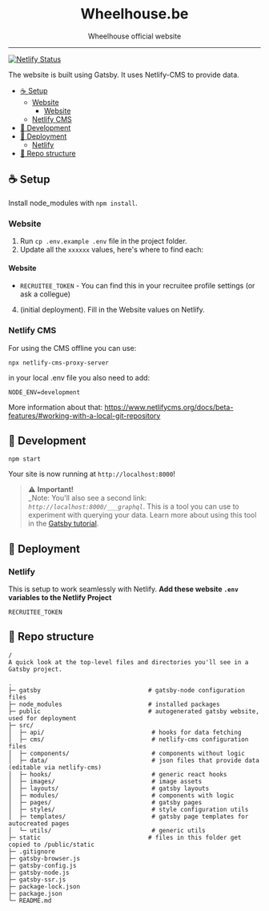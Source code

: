 <div align="center">
<h1>Wheelhouse.be</h1>

<p>Wheelhouse official website</p>
</div>

---

<!-- prettier-ignore-start -->
[![Netlify Status][netlify-badge]][netlify]
<!-- prettier-ignore-end -->

The website is built using Gatsby. It uses Netlify-CMS to provide data.

<!-- START doctoc generated TOC please keep comment here to allow auto update -->
<!-- DON'T EDIT THIS SECTION, INSTEAD RE-RUN doctoc TO UPDATE -->

- [☕ Setup](#-setup)
  - [Website](#website)
    - [Website](#website-1)
  - [Netlify CMS](#netlify-cms)
- [🧰 Development](#-development)
- [🚀 Deployment](#-deployment)
  - [Netlify](#netlify)
- [📑 Repo structure](#-repo-structure)

<!-- END doctoc generated TOC please keep comment here to allow auto update -->

## ☕ Setup

Install node_modules with `npm install`.

### Website

1. Run `cp .env.example .env` file in the project folder.
2. Update all the `xxxxxx` values, here's where to find each:
  #### Website
  - `RECRUITEE_TOKEN` - You can find this in your recruitee profile settings (or ask a collegue)

4. (initial deployment). Fill in the Website values on Netlify.

### Netlify CMS
For using the CMS offline you can use:

```shell
npx netlify-cms-proxy-server
```

in your local .env file you also need to add:

```
NODE_ENV=development
```

More information about that: https://www.netlifycms.org/docs/beta-features/#working-with-a-local-git-repository

## 🧰 Development

```shell
npm start
```

Your site is now running at `http://localhost:8000`!

> ⚠️ **Important!** <br />_Note: You'll also see a second link: _`http://localhost:8000/___graphql`_. This is a tool you can use to experiment with querying your data. Learn more about using this tool in the [Gatsby tutorial](https://www.gatsbyjs.org/tutorial/part-five/#introducing-graphiql).

## 🚀 Deployment

### Netlify
This is setup to work seamlessly with Netlify. **Add these website `.env` variables to the Netlify Project**

`RECRUITEE_TOKEN`

## 📑 Repo structure

```
/
A quick look at the top-level files and directories you'll see in a Gatsby project.

.
├─ gatsby                              # gatsby-node configuration files
├─ node_modules                        # installed packages
├─ public                              # autogenerated gatsby website, used for deployment
├─ src/
│  ├─ api/                              # hooks for data fetching
│  ├─ cms/                              # netlify-cms configuration files
│  ├─ components/                       # components without logic
│  ├─ data/                             # json files that provide data (editable via netlify-cms)
│  ├─ hooks/                            # generic react hooks
│  ├─ images/                           # image assets
│  ├─ layouts/                          # gatsby layouts
│  ├─ modules/                          # components with logic
│  ├─ pages/                            # gatsby pages
│  ├─ styles/                           # style configuration utils
│  ├─ templates/                        # gatsby page templates for autocreated pages
│  └─ utils/                            # generic utils
├─ static                              # files in this folder get copied to /public/static
├─ .gitignore
├─ gatsby-browser.js
├─ gatsby-config.js
├─ gatsby-node.js
├─ gatsby-ssr.js
├─ package-lock.json
├─ package.json
└─ README.md
```

<!-- prettier-ignore-start -->
[netlify]: https://app.netlify.com/sites/dazzling-mclean-2ccbbd/deploys
[netlify-badge]: https://api.netlify.com/api/v1/badges/f7b9e6a5-231f-4e66-8bfb-922e12b339cf/deploy-status
<!-- prettier-ignore-end -->